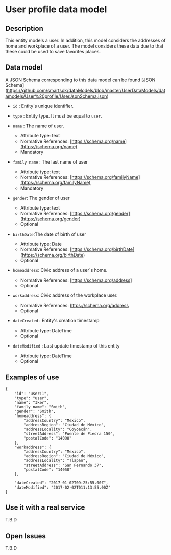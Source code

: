 # User profile data model

## Description
This entity models a user. In addition, this model considers the addresses of home and workplace of a user. The model considers these data due to that these could be used to save favorites places.

## Data model
A JSON Schema corresponding to this data model can be found [JSON Schema] 
(https://github.com/smartsdk/dataModels/blob/master/UserDataModels/datamodels/User%20profile/UserJsonSchema.json)

+ `id` : Entity's unique identifier. 

+ `type` : Entity type. It must be equal to `user`.

+ `name` : The name of user. 
	+ Attribute type: text
    + Normative References: [https://schema.org/name](https://schema.org/name)
    + Mandatory
	
+ `family name` : The last name of user
	+ Attribute type: text
    + Normative References: [https://schema.org/familyName](https://schema.org/familyName)
    + Mandatory

+ `gender`: The gender of user
	+ Attribute type: text
	+ Normative References: [https://schema.org/gender] (https://schema.org/gender)
	+ Optional

+ `birthDate`:The date of birth of user
	+ Attribute type: Date
	+ Normative References: [https://schema.org/birthDate] (https://schema.org/birthDate)
	+ Optional	

+ `homeaddress`: Civic address of a user´s home. 
	+ Normative References: [https://schema.org/address]
	+ Optional

+ `workaddress`: Civic address of the workplace user. 
	+ Normative References: https://schema.org/address
	+ Optional

+ `dateCreated` : Entity's creation timestamp
	 + Attribute type: DateTime
	 + Optional

+ `dateModified` : Last update timestamp of this entity
	+ Attribute type: DateTime
	+ Optional

## Examples of use

	{
		"id": "user:1",
		"type": "user",  
		"name": "Iker",  
		"family name": "Smith", 
		"gender": "Smith", 
		"homeaddress": {
			"addressCountry": "Mexico",
			"addressRegion": "Ciudad de México",
			"addressLocality": "Coyoacán",
			"streetAddress": "Puente de Piedra 150",
			"postalCode": "14090"
		},
		"workaddress": {
			"addressCountry": "Mexico",
			"addressRegion": "Ciudad de México",
			"addressLocality": "Tlapan",
			"streetAddress": "San Fernando 37",
			"postalCode": "14050"
		}, 
  
		"dateCreated": "2017-01-02T09:25:55.00Z",
		"dateModified": "2017-02-02T011:13:55.00Z"
	}

## Use it with a real service
T.B.D

## Open Issues
T.B.D